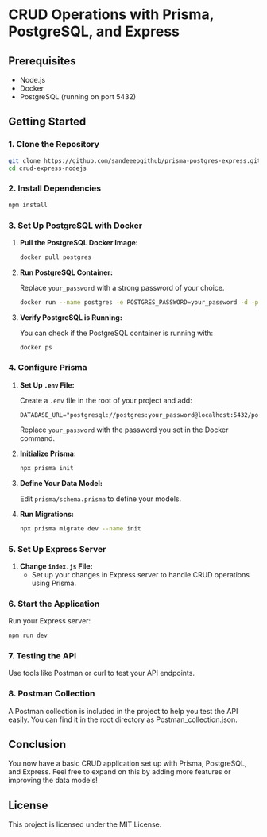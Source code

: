 # CRUD Operations with Prisma, PostgreSQL, and Express

## Prerequisites

- Node.js
- Docker
- PostgreSQL (running on port 5432)

## Getting Started

### 1. Clone the Repository

```bash
git clone https://github.com/sandeeepgithub/prisma-postgres-express.git
cd crud-express-nodejs
```

### 2. Install Dependencies

```bash
npm install
```

### 3. Set Up PostgreSQL with Docker

1. **Pull the PostgreSQL Docker Image:**

   ```bash
   docker pull postgres
   ```

2. **Run PostgreSQL Container:**

   Replace `your_password` with a strong password of your choice.

   ```bash
   docker run --name postgres -e POSTGRES_PASSWORD=your_password -d -p 5432:5432 postgres
   ```

3. **Verify PostgreSQL is Running:**

   You can check if the PostgreSQL container is running with:

   ```bash
   docker ps
   ```

### 4. Configure Prisma

1. **Set Up `.env` File:**

   Create a `.env` file in the root of your project and add:

   ```env
   DATABASE_URL="postgresql://postgres:your_password@localhost:5432/postgres"
   ```

   Replace `your_password` with the password you set in the Docker command.

2. **Initialize Prisma:**

   ```bash
   npx prisma init
   ```

3. **Define Your Data Model:**

   Edit `prisma/schema.prisma` to define your models.

4. **Run Migrations:**

   ```bash
   npx prisma migrate dev --name init
   ```

### 5. Set Up Express Server

1. **Change `index.js` File:**
   - Set up your changes in Express server to handle CRUD operations using Prisma.

### 6. Start the Application

Run your Express server:

```bash
npm run dev
```

### 7. Testing the API

Use tools like Postman or curl to test your API endpoints.

### 8. Postman Collection

A Postman collection is included in the project to help you test the API easily. You can find it in the root directory as Postman_collection.json.

## Conclusion

You now have a basic CRUD application set up with Prisma, PostgreSQL, and Express. Feel free to expand on this by adding more features or improving the data models!

## License

This project is licensed under the MIT License.
